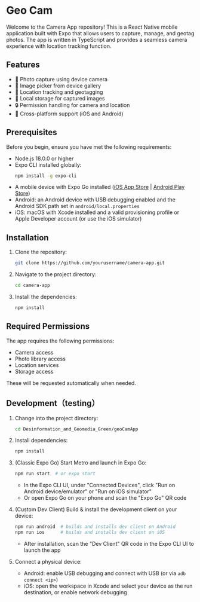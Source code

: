 # Geo Cam

Welcome to the Camera App repository! This is a React Native mobile application built with Expo that allows users to capture, manage, and geotag photos. The app is written in TypeScript and provides a seamless camera experience with location tracking function.

## Features

- 📸 Photo capture using device camera
- 📱 Image picker from device gallery
- 📍 Location tracking and geotagging
- 💾 Local storage for captured images
- 🔒 Permission handling for camera and location
- 📱 Cross-platform support (iOS and Android)

## Prerequisites

Before you begin, ensure you have met the following requirements:

- Node.js 18.0.0 or higher
- Expo CLI installed globally:
  ```bash
  npm install -g expo-cli
  ```
- A mobile device with Expo Go installed ([iOS App Store](https://apps.apple.com/app/expo-go/id982107779) | [Android Play Store](https://play.google.com/store/apps/details?id=host.exp.exponent))
- Android: an Android device with USB debugging enabled and the Android SDK path set in `android/local.properties`
- iOS: macOS with Xcode installed and a valid provisioning profile or Apple Developer account (or use the iOS simulator)


## Installation

1. Clone the repository:
   ```bash
   git clone https://github.com/yourusername/camera-app.git
   ```

2. Navigate to the project directory:
   ```bash
   cd camera-app
   ```

3. Install the dependencies:
   ```bash
   npm install
   ```


## Required Permissions

The app requires the following permissions:
- Camera access
- Photo library access
- Location services
- Storage access

These will be requested automatically when needed.

## Development（testing）

1. Change into the project directory:
   ```bash
   cd Desinformation_and_Geomedia_Green/geoCamApp
   ```

2. Install dependencies:
   ```bash
   npm install
   ```

3. (Classic Expo Go) Start Metro and launch in Expo Go:
   ```bash
   npm run start  # or expo start
   ```
   - In the Expo CLI UI, under "Connected Devices", click "Run on Android device/emulator" or "Run on iOS simulator"
   - Or open Expo Go on your phone and scan the "Expo Go" QR code

4. (Custom Dev Client) Build & install the development client on your device:
   ```bash
   npm run android  # builds and installs dev client on Android
   npm run ios      # builds and installs dev client on iOS
   ```
   - After installation, scan the "Dev Client" QR code in the Expo CLI UI to launch the app

5. Connect a physical device:
   - Android: enable USB debugging and connect with USB (or via `adb connect <ip>`)
   - iOS: open the workspace in Xcode and select your device as the run destination, or enable network debugging





